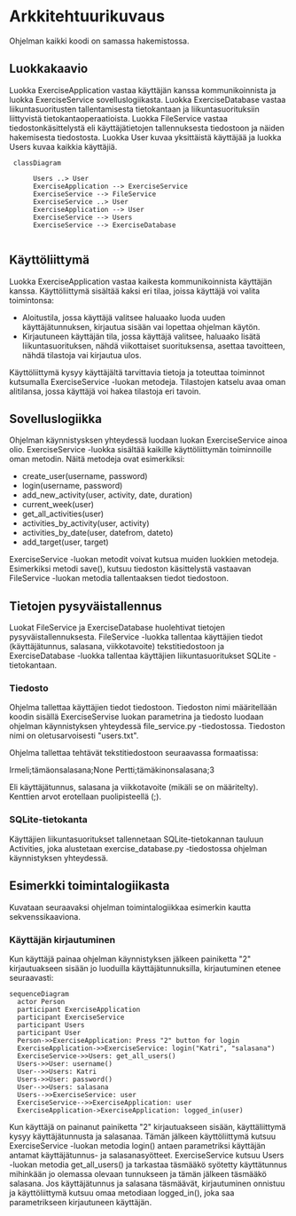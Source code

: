 # Arkkitehtuurikuvaus

Ohjelman kaikki koodi on samassa hakemistossa.  

## Luokkakaavio

Luokka ExerciseApplication vastaa käyttäjän kanssa kommunikoinnista ja luokka ExerciseService sovelluslogiikasta. Luokka ExerciseDatabase vastaa liikuntasuoritusten tallentamisesta tietokantaan ja liikuntasuorituksiin liittyvistä tietokantaoperaatioista. Luokka FileService vastaa tiedostonkäsittelystä eli käyttäjätietojen tallennuksesta tiedostoon ja näiden hakemisesta tiedostosta. Luokka User kuvaa yksittäistä käyttäjää ja luokka Users kuvaa kaikkia käyttäjiä.


```mermaid
 classDiagram
 
      Users ..> User
      ExerciseApplication --> ExerciseService
      ExerciseService --> FileService
      ExerciseService ..> User
      ExerciseApplication --> User
      ExerciseService --> Users
      ExerciseService --> ExerciseDatabase
     
```
## Käyttöliittymä

Luokka ExerciseApplication vastaa kaikesta kommunikoinnista käyttäjän kanssa. Käyttöliittymä sisältää kaksi eri tilaa, joissa käyttäjä voi valita toimintonsa:

- Aloitustila, jossa käyttäjä valitsee haluaako luoda uuden käyttäjätunnuksen, kirjautua sisään vai lopettaa ohjelman käytön.
- Kirjautuneen käyttäjän tila, jossa käyttäjä valitsee, haluaako lisätä liikuntasuorituksen, nähdä viikottaiset suorituksensa, asettaa tavoitteen, nähdä tilastoja vai kirjautua ulos. 

Käyttöliittymä kysyy käyttäjältä tarvittavia tietoja ja toteuttaa toiminnot kutsumalla ExerciseService -luokan metodeja. Tilastojen katselu avaa oman alitilansa, jossa käyttäjä voi hakea tilastoja eri tavoin. 

## Sovelluslogiikka

Ohjelman käynnistysksen yhteydessä luodaan luokan ExerciseService ainoa olio. ExerciseService -luokka sisältää kaikille käyttöliittymän toiminnoille oman metodin. Näitä metodeja ovat esimerkiksi: 

- create_user(username, password)
- login(username, password)
- add_new_activity(user, activity, date, duration)
- current_week(user)
- get_all_activities(user)
- activities_by_activity(user, activity)
- activities_by_date(user, datefrom, dateto)
- add_target(user, target)

ExerciseService -luokan metodit voivat kutsua muiden luokkien metodeja. Esimerkiksi metodi save(), kutsuu tiedoston käsittelystä vastaavan FileService -luokan metodia tallentaaksen tiedot tiedostoon. 

## Tietojen pysyväistallennus

Luokat FileService ja ExerciseDatabase huolehtivat tietojen pysyväistallennuksesta. FileService -luokka tallentaa käyttäjien tiedot (käyttäjätunnus, salasana, viikkotavoite) tekstitiedostoon ja ExerciseDatabase -luokka tallentaa käyttäjien liikuntasuoritukset SQLite -tietokantaan.

### Tiedosto

Ohjelma tallettaa käyttäjien tiedot tiedostoon. Tiedoston nimi määritellään koodin sisällä ExerciseServise luokan parametrina ja tiedosto luodaan ohjelman käynnistyksen yhteydessä file_service.py -tiedostossa. Tiedoston nimi on oletusarvoisesti "users.txt".

Ohjelma tallettaa tehtävät tekstitiedostoon seuraavassa formaatissa:

Irmeli;tämäonsalasana;None
Pertti;tämäkinonsalasana;3

Eli käyttäjätunnus, salasana ja viikkotavoite (mikäli se on määritelty). Kenttien arvot erotellaan puolipisteellä (;).

### SQLite-tietokanta

Käyttäjien liikuntasuoritukset tallennetaan SQLite-tietokannan tauluun Activities, joka alustetaan exercise_database.py -tiedostossa ohjelman käynnistyksen yhteydessä.

## Esimerkki toimintalogiikasta

Kuvataan seuraavaksi ohjelman toimintalogiikkaa esimerkin kautta sekvenssikaaviona.

### Käyttäjän kirjautuminen

Kun käyttäjä painaa ohjelman käynnistyksen jälkeen painiketta "2" kirjautuakseen sisään jo luoduilla käyttäjätunnuksilla, kirjautuminen etenee seuraavasti:

```mermaid
sequenceDiagram
  actor Person
  participant ExerciseApplication
  participant ExerciseService
  participant Users
  participant User
  Person->>ExerciseApplication: Press "2" button for login
  ExerciseApplication->>ExerciseService: login("Katri", "salasana")
  ExerciseService->>Users: get_all_users()
  Users->>User: username()
  User-->>Users: Katri
  Users->>User: password()
  User-->>Users: salasana
  Users-->>ExerciseService: user
  ExerciseService-->>ExerciseApplication: user
  ExerciseApplication->ExerciseApplication: logged_in(user)
```

Kun käyttäjä on painanut painiketta "2" kirjautuakseen sisään, käyttäliittymä kysyy käyttäjätunnusta ja salasanaa. Tämän jälkeen käyttöliittymä kutsuu ExerciseService -luokan metodia login() antaen parametriksi käyttäjän antamat käyttäjätunnus- ja salasanasyötteet. ExerciseService kutsuu Users -luokan metodia get_all_users() ja tarkastaa täsmääkö syötetty käyttätunnus mihinkään jo olemassa olevaan tunnukseen ja tämän jälkeen täsmääkö salasana. Jos käyttäjätunnus ja salasana täsmäävät, kirjautuminen onnistuu ja käyttöliittymä kutsuu omaa metodiaan logged_in(), joka saa parametrikseen kirjautuneen käyttäjän. 
